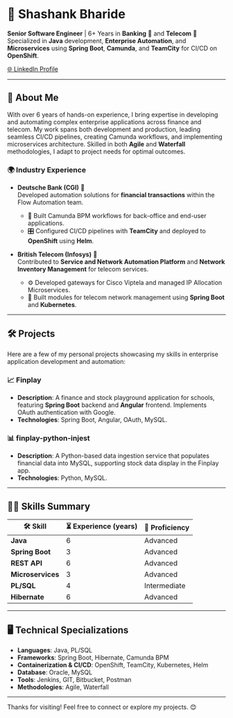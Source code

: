 # 👋 Shashank Bharide

**Senior Software Engineer** | 6+ Years in **Banking** 🏦 and **Telecom** 📡  
Specialized in **Java** development, **Enterprise Automation**, and **Microservices** using **Spring Boot**, **Camunda**, and **TeamCity** for CI/CD on **OpenShift**.

[🌐 LinkedIn Profile](https://www.linkedin.com/in/shashankbharide)

---

## 💼 About Me

With over 6 years of hands-on experience, I bring expertise in developing and automating complex enterprise applications across finance and telecom. My work spans both development and production, leading seamless CI/CD pipelines, creating Camunda workflows, and implementing microservices architecture. Skilled in both **Agile** and **Waterfall** methodologies, I adapt to project needs for optimal outcomes.

### 🌍 Industry Experience
- **Deutsche Bank (CGI)** 🏦  
  Developed automation solutions for **financial transactions** within the Flow Automation team.
  - 🚀 Built Camunda BPM workflows for back-office and end-user applications.
  - 🎛 Configured CI/CD pipelines with **TeamCity** and deployed to **OpenShift** using **Helm**.

- **British Telecom (Infosys)** 📡  
  Contributed to **Service and Network Automation Platform** and **Network Inventory Management** for telecom services.
  - ⚙️ Developed gateways for Cisco Viptela and managed IP Allocation Microservices.
  - 📜 Built modules for telecom network management using **Spring Boot** and **Kubernetes**.

---

## 🛠️ Projects

Here are a few of my personal projects showcasing my skills in enterprise application development and automation:

### 📈 Finplay
- **Description**: A finance and stock playground application for schools, featuring **Spring Boot** backend and **Angular** frontend. Implements OAuth authentication with Google.
- **Technologies**: Spring Boot, Angular, OAuth, MySQL.

### 📊 finplay-python-injest
- **Description**: A Python-based data ingestion service that populates financial data into MySQL, supporting stock data display in the Finplay app.
- **Technologies**: Python, MySQL.

---

## 🧑‍💻 Skills Summary

| 🛠️ Skill                       | ⏳ Experience (years) | 🌟 Proficiency  |
|--------------------------------|-----------------------|-----------------|
| **Java**                       | 6                     | Advanced        |
| **Spring Boot**                | 3                     | Advanced        |
| **REST API**                   | 6                     | Advanced        |
| **Microservices**              | 3                     | Advanced        |
| **PL/SQL**                     | 4                     | Intermediate    |
| **Hibernate**                  | 6                     | Advanced        |

---

## 🖥️ Technical Specializations

- **Languages**: Java, PL/SQL
- **Frameworks**: Spring Boot, Hibernate, Camunda BPM
- **Containerization & CI/CD**: OpenShift, TeamCity, Kubernetes, Helm
- **Database**: Oracle, MySQL
- **Tools**: Jenkins, GIT, Bitbucket, Postman
- **Methodologies**: Agile, Waterfall

---

Thanks for visiting! Feel free to connect or explore my projects. 😊
